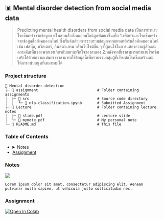<h2 id="mental-disorder-detection">
    📊 Mental disorder detection from social media data
</h2>

> Predicting mental health disorders from social media data เป็นการทำนายโรคซึมเศร้าจากข้อมูลการโพสบนสื่อสังคมออนไลน์ถูกพัฒนาขึ้นเพื่อ        1.เพื่อทำนายโรคซึมเศร้าจากข้อมูลสื่อสังคมออนไลน์ ซึ่งเริ่มต้นด้วยการรวบรวมข้อมูลจากแพลตฟอร์มสื่อสังคมออนไลน์ เช่น เฟสบุ๊ค, ทวิตเตอร์, อินสตาแกรม หรือเว็บไซต์อื่น ๆ ที่ผู้คนใช้ในการแสดงความรู้สึกและความคิดเห็นของพวกเขาเกี่ยวกับสถานะจิตใจของตนเอง        2.หลังจากที่เราสามารถทำนายโรคซึมเศร้าได้ด้วยความแม่นยำ เราสามารถใช้ข้อมูลนี้เพื่อรวบรวมกลุ่มผู้ที่เสี่ยงต่อโรคซึมเศร้าและให้การสนับสนุนที่เหมาะสมได้

### Project structure

```plaintext
📂 Mental-disorder-detection
├─ 📂 assignment                           # Folder containing assignments
│  ├─ 📂 src                               # Source code directory
│  │  └─ 📄 nlp-classification.ipynb       # Submitted Assignment
├─ 📂 Lecture                              # Folder containing lecture notes
│  ├─ 📄 slide.pdf                         # Lecture slide
│  └─ 📄 mynote.pdf                        # My personal note
└─ 📄 README.md                            # This file
```

### Table of Contents

<ul>
  <li>
  <details>
    <summary>Notes</summary>
    <ul>
      <li>blahblah</li>
      <li>blahblah</li>
    </ul>
  </details>
  </li>
  <li>
   <a href="#assignment">
    Assignment
    </a>
  </li>
</ul>

### Notes
[<img src="https://img.shields.io/badge/view%20in%20notion-grey?style=for-the-badge&logo=notion" />](https://xinnypie.notion.site/Mental-disorder-detection-from-social-media-data-25897b7a6407476aadd2dc25835beee1?pvs=4)


```plaintext
Lorem ipsum dolor sit amet, consectetur adipiscing elit. Aenean pulvinar nulla sapien, ut vehicula justo sollicitudin nec.
```

### Assignment

<a target="_blank" href="https://colab.research.google.com/github/xinnypie/pmb-u-ai/blob/master/Mental-disorder-detection/assignment/src/nlp-classification.ipynb">
  <img src="https://colab.research.google.com/assets/colab-badge.svg" alt="Open In Colab"/>
</a>
